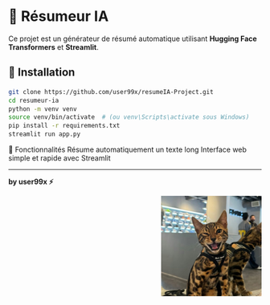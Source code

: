 ﻿# 📝 Résumeur IA
Ce projet est un générateur de résumé automatique utilisant **Hugging Face Transformers** et **Streamlit**.

## 🚀 Installation
```bash
git clone https://github.com/user99x/resumeIA-Project.git
cd resumeur-ia
python -m venv venv
source venv/bin/activate  # (ou venv\Scripts\activate sous Windows)
pip install -r requirements.txt
streamlit run app.py
```

🎯 Fonctionnalités
Résume automatiquement un texte long
Interface web simple et rapide avec Streamlit

---

**by user99x ⚡**

<p align="center">

  <img src="user99x.jpeg" alt="Logo github" width="200" align="right">

</p>
